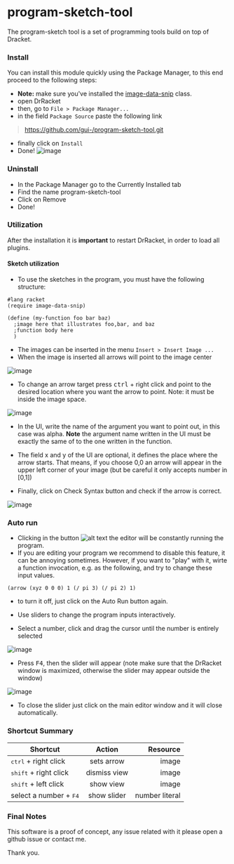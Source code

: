 program-sketch-tool
===================

The program-sketch tool is a set of programming tools build on top of Dracket.

### Install

You can install this module quickly using the Package Manager, to this end proceed to the following steps:

* **Note:** make sure you've installed the [image-data-snip](https://github.com/gui-/image-data-snip) class.
* open DrRacket
* then, go to `File > Package Manager...`
* in the field `Package Source` paste the following link

> https://github.com/gui-/program-sketch-tool.git

* finally click on `Install`
* Done!
![image](https://cloud.githubusercontent.com/assets/3803770/14905653/93d5728e-0daa-11e6-983b-4bcc4554c830.png)

### Uninstall

* In the Package Manager go to the Currently Installed tab  
* Find the name program-sketch-tool
* Click on Remove
* Done!

### Utilization

After the installation it is **important** to restart DrRacket, in order to load all plugins.

#### Sketch utilization
* To use the sketches in the program, you must have the following structure:

```racket
#lang racket
(require image-data-snip)

(define (my-function foo bar baz)
  ;image here that illustrates foo,bar, and baz
  ;function body here
  )
```
* The images can be inserted in the menu `Insert > Insert Image ...`
* When the image is inserted all arrows will point to the image center

![image](https://cloud.githubusercontent.com/assets/3803770/14906201/986dfac2-0db0-11e6-9152-0554751fd86a.png) 

* To change an arrow target press <kbd>ctrl</kbd> + right click and point to the desired location where you want the arrow to point. Note: it must be inside the image space. 

![image](https://cloud.githubusercontent.com/assets/3803770/14906124/058ade8c-0db0-11e6-8ccf-ec7f2502c856.png)

* In the UI, write the name of the argument you want to point out, in this case was alpha. **Note** the argument name written in the UI must be exactly the same of to the one written in the function.

* The field x and y of the UI are optional, it defines the place where the arrow starts. That means, if you choose 0,0 an arrow will appear in the upper left corner of your image (but be careful it only accepts number in [0,1])

* Finally, click on Check Syntax button and check if the arrow is correct.

![image](https://cloud.githubusercontent.com/assets/3803770/14906152/4bc0760a-0db0-11e6-8706-3aa92c1de6ff.png)

### Auto run

* Clicking in the button ![alt text](https://cloud.githubusercontent.com/assets/3803770/14906340/4b22a2c0-0db2-11e6-8ac6-9348f694a45b.png) the editor will be constantly running the program.
* If you are editing your program we recommend to disable this feature, it can be annoying sometimes. However, if you want to "play" with it, wirte a function invocation, e.g. as the following, and try to change these input values.

```racket
(arrow (xyz 0 0 0) 1 (/ pi 3) (/ pi 2) 1)
```

* to turn it off, just click on the Auto Run button again.

* Use sliders to change the program inputs interactively.

* Select a number, click and drag the cursor until the number is entirely selected 

![image](https://cloud.githubusercontent.com/assets/3803770/14906704/615a2c8a-0db6-11e6-9438-2a079ab145f0.png)

* Press <kbd>F4</kbd>, then the slider will appear (note make sure that the DrRacket window is maximized, otherwise the slider may appear outside the window)

![image](https://cloud.githubusercontent.com/assets/3803770/14906849/3e37d6b0-0db8-11e6-8543-e25b461aa9e8.png)

* To close the slider just click on the main editor window and it will close automatically.

### Shortcut Summary

| Shortcut                        | Action                         | Resource  |
| ------------------------------  |:------------------------------:| ---------:|
| <kbd>ctrl</kbd> + right click   | sets arrow                     | image     |
| <kbd>shift</kbd> + right click  | dismiss view                   | image     |
| <kbd>shift</kbd> + left click   | show  view                     | image     |
| select a number + <kbd>F4</kbd> | show slider                    | number literal|

### Final Notes

This software is a proof of concept, any issue related with it please open a github issue or contact me.

Thank you.
